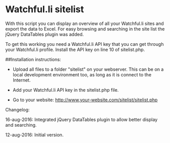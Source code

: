 Watchful.li sitelist
====================

With this script you can display an overview of all your Watchful.li sites and export the data to Excel.
For easy browsing and searching in the site list the jQuery DataTables plugin was added.

To get this working you need a Watchful.li API key that you can get through your Watchful.li profile.
Install the API key on line 10 of sitelist.php.

##Installation instructions:

* Upload all files to a folder "sitelist" on your webserver. This can be on a local development environment too, as long as it is connect to the Internet.

* Add your Watchful.li API key in the sitelist.php file.

* Go to your website: http://www.your-website.com/sitelist/sitelist.php

Changelog:

16-aug-2016: Integrated jQuery DataTables plugin to allow better display and searching.

12-aug-2016: Initial version.
